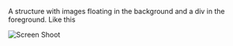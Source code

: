 A structure with images floating in the background and a div in the foreground. Like this

![Screen Shoot](/assets\legendary-friday-sale.PNG)

